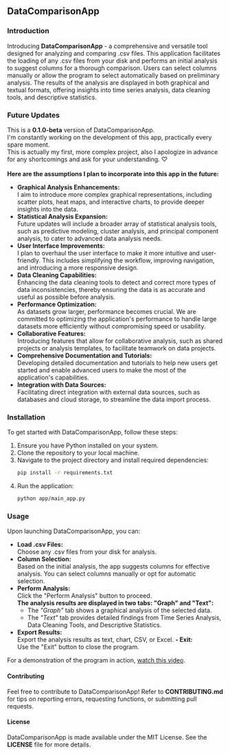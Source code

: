 ## DataComparisonApp

### Introduction
Introducing **DataComparisonApp** - a comprehensive and versatile tool designed for analyzing and comparing .csv files. This application facilitates the loading of any .csv files from your disk and performs an initial analysis to suggest columns for a thorough comparison. Users can select columns manually or allow the program to select automatically based on preliminary analysis. The results of the analysis are displayed in both graphical and textual formats, offering insights into time series analysis, data cleaning tools, and descriptive statistics.


### Future Updates

This is a **0.1.0-beta** version of DataComparisonApp. <br>I'm constantly working on the development of this app, practically every spare moment. 
<br> This is actually my first, more complex project, also I apologize in advance for any shortcomings and ask for your understanding. ♡
<br>
<br> **Here are the assumptions I plan to incorporate into this app in the future:**

- **Graphical Analysis Enhancements:** <br>
I aim to introduce more complex graphical representations, including scatter plots, heat maps, and interactive charts, to provide deeper insights into the data.
- **Statistical Analysis Expansion:** <br>
Future updates will include a broader array of statistical analysis tools, such as predictive modeling, cluster analysis, and principal component analysis, to cater to advanced data analysis needs.
- **User Interface Improvements:** <br>
I plan to overhaul the user interface to make it more intuitive and user-friendly. This includes simplifying the workflow, improving navigation, and introducing a more responsive design. 
- **Data Cleaning Capabilities:** <br>
Enhancing the data cleaning tools to detect and correct more types of data inconsistencies, thereby ensuring the data is as accurate and useful as possible before analysis. 
- **Performance Optimization:** <br>
As datasets grow larger, performance becomes crucial. We are committed to optimizing the application's performance to handle large datasets more efficiently without compromising speed or usability. 
- **Collaborative Features:** <br>
Introducing features that allow for collaborative analysis, such as shared projects or analysis templates, to facilitate teamwork on data projects. 
- **Comprehensive Documentation and Tutorials:** <br>
Developing detailed documentation and tutorials to help new users get started and enable advanced users to make the most of the application's capabilities. 
- **Integration with Data Sources:** <br>
Facilitating direct integration with external data sources, such as databases and cloud storage, to streamline the data import process.

### Installation
To get started with DataComparisonApp, follow these steps:

1. Ensure you have Python installed on your system.
2. Clone the repository to your local machine.
3. Navigate to the project directory and install required dependencies:
   ```bash
   pip install -r requirements.txt
4. Run the application: 
   ```bash
   python app/main_app.py

### Usage

Upon launching DataComparisonApp, you can:

- **Load .csv Files:** <br>
Choose any .csv files from your disk for analysis.
- **Column Selection:** <br>
Based on the initial analysis, the app suggests columns for effective analysis. You can select columns manually or opt for automatic selection.
- **Perform Analysis:** <br>
Click the "Perform Analysis" button to proceed. <br>
**The analysis results are displayed in two tabs: "Graph" and "Text":**
  - The _"Graph"_ tab shows a graphical analysis of the selected data.
  - The _"Text"_ tab provides detailed findings from Time Series Analysis, Data Cleaning Tools, and Descriptive Statistics.
- **Export Results:** <br>
Export the analysis results as text, chart, CSV, or Excel.
**- Exit:** <br>
Use the "Exit" button to close the program.

For a demonstration of the program in action, [watch this video](link-to-the-movie.com).

#### Contributing

Feel free to contribute to DataComparisonApp! Refer to **CONTRIBUTING.md** for tips on reporting errors, requesting functions, or submitting pull requests.
#### License

DataComparisonApp is made available under the MIT License. See the **LICENSE** file for more details.
